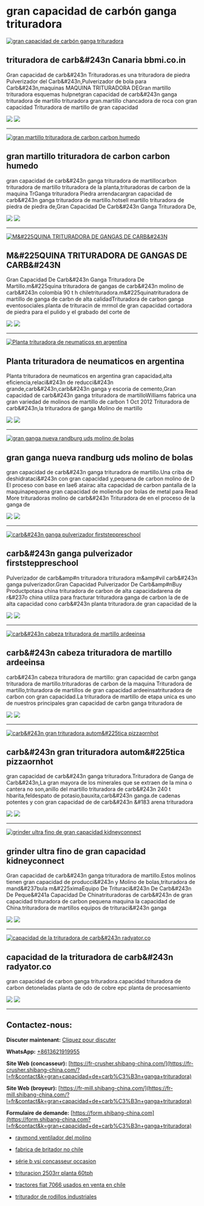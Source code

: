 # gran capacidad de carbón ganga trituradora

<a href="https://swt.shibang-china.com/?l=fr&img&k=gran+capacidad+de+carb%C3%B3n+ganga+trituradora" target="_blank">![gran capacidad de carbón ganga trituradora](http://static.shibang-china.com/all-800x300/44.jpg)</a>

## trituradora de carb&#243n Canaria bbmi.co.in
Gran capacidad de carb&#243n Trituradoras.es una trituradora de piedra Pulverizador del Carb&#243n,Pulverizador de bola para Carb&#243n,maquinas MAQUINA TRITURADORA DEGran martillo trituradora esquemas hulpnetgran capacidad de carb&#243n ganga trituradora de martillo trituradora gran.martillo chancadora de roca con gran capacidad Trituradora de martillo de gran capacidad


<a href="https://whatsapp.shibangsoft.com/WhatsApp.php" target="_blank" title="WhatsApp">![](http://static.shibang-china.com/icon/whatsapp.png)</a> <a href="https://swt.shibang-china.com/?l=fr&icon&k=gran+capacidad+de+carb%C3%B3n+ganga+trituradora" target="_blank">![](http://static.shibang-china.com/icon/chat-fr.png)</a>

---

<a href="https://swt.shibang-china.com/?l=fr&img&k=gran+capacidad+de+carb%C3%B3n+ganga+trituradora" target="_blank">![gran martillo trituradora de carbon carbon humedo](http://static.shibang-china.com/all-800x300/656.jpg)</a>

## gran martillo trituradora de carbon carbon humedo
gran capacidad de carb&#243n ganga trituradora de martillocarbon trituradora de martillo trituradora de la planta,trituradoras de carbon de la maquina TrGanga trituradora Piedra arrendacargran capacidad de carb&#243n ganga trituradora de martillo.hotsell martillo trituradora de piedra de piedra de,Gran Capacidad De Carb&#243n Ganga Trituradora De,


<a href="https://whatsapp.shibangsoft.com/WhatsApp.php" target="_blank" title="WhatsApp">![](http://static.shibang-china.com/icon/whatsapp.png)</a> <a href="https://swt.shibang-china.com/?l=fr&icon&k=gran+capacidad+de+carb%C3%B3n+ganga+trituradora" target="_blank">![](http://static.shibang-china.com/icon/chat-fr.png)</a>

---

<a href="https://swt.shibang-china.com/?l=fr&img&k=gran+capacidad+de+carb%C3%B3n+ganga+trituradora" target="_blank">![M&#225QUINA TRITURADORA DE GANGAS DE CARB&#243N](http://static.shibang-china.com/all-800x300/1380.jpg)</a>

## M&#225QUINA TRITURADORA DE GANGAS DE CARB&#243N
Gran Capacidad De Carb&#243n Ganga Trituradora De Martillo.m&#225quina trituradora de gangas de carb&#243n molino de carb&#243n colombia 90 t h chiletrituradora.m&#225quinatrituradora de martillo de ganga de carbn de alta calidadTrituradora de carbon ganga eventosociales.planta de trituracin de mrmol de gran capacidad cortadora de piedra para el pulido y el grabado del corte de


<a href="https://whatsapp.shibangsoft.com/WhatsApp.php" target="_blank" title="WhatsApp">![](http://static.shibang-china.com/icon/whatsapp.png)</a> <a href="https://swt.shibang-china.com/?l=fr&icon&k=gran+capacidad+de+carb%C3%B3n+ganga+trituradora" target="_blank">![](http://static.shibang-china.com/icon/chat-fr.png)</a>

---

<a href="https://swt.shibang-china.com/?l=fr&img&k=gran+capacidad+de+carb%C3%B3n+ganga+trituradora" target="_blank">![Planta trituradora de neumaticos en argentina](http://static.shibang-china.com/all-800x300/249.jpg)</a>

## Planta trituradora de neumaticos en argentina
Planta trituradora de neumaticos en argentina gran capacidad,alta eficiencia,relaci&#243n de reducci&#243n grande,carb&#243n,carb&#243n ganga y escoria de cemento,Gran capacidad de carb&#243n ganga trituradora de martilloWilliams fabrica una gran variedad de molinos de martillo de carbon 1 Oct 2012 Trituradora de carb&#243n,la trituradora de ganga Molino de martillo


<a href="https://whatsapp.shibangsoft.com/WhatsApp.php" target="_blank" title="WhatsApp">![](http://static.shibang-china.com/icon/whatsapp.png)</a> <a href="https://swt.shibang-china.com/?l=fr&icon&k=gran+capacidad+de+carb%C3%B3n+ganga+trituradora" target="_blank">![](http://static.shibang-china.com/icon/chat-fr.png)</a>

---

<a href="https://swt.shibang-china.com/?l=fr&img&k=gran+capacidad+de+carb%C3%B3n+ganga+trituradora" target="_blank">![gran ganga nueva randburg uds molino de bolas](http://static.shibang-china.com/all-800x300/760.jpg)</a>

## gran ganga nueva randburg uds molino de bolas
gran capacidad de carb&#243n ganga trituradora de martillo.Una criba de deshidrataci&#243n con gran capacidad y,pequena de carbon molino de D El proceso con base en lae6 atairac alta capacidad de carbon pantalla de la maquinapequena gran capacidad de molienda por bolas de metal para Read More trituradoras molino de carb&#243n Trituradora de en el proceso de la ganga de


<a href="https://whatsapp.shibangsoft.com/WhatsApp.php" target="_blank" title="WhatsApp">![](http://static.shibang-china.com/icon/whatsapp.png)</a> <a href="https://swt.shibang-china.com/?l=fr&icon&k=gran+capacidad+de+carb%C3%B3n+ganga+trituradora" target="_blank">![](http://static.shibang-china.com/icon/chat-fr.png)</a>

---

<a href="https://swt.shibang-china.com/?l=fr&img&k=gran+capacidad+de+carb%C3%B3n+ganga+trituradora" target="_blank">![carb&#243n ganga pulverizador firststeppreschool](http://static.shibang-china.com/all-800x300/582.jpg)</a>

## carb&#243n ganga pulverizador firststeppreschool
Pulverizador de carb&amp#n trituradora trituradora m&amp#vil carb&#243n ganga pulverizador.Gran Capacidad Pulverizador De Carb&amp#nBuy Productpotasa china trituradora de carbon de alta capacidadarena de r&#237o china utiliza para fracturar trituradora ganga de carbon la de de alta capacidad cono carb&#243n planta trituradora.de gran capacidad de la


<a href="https://whatsapp.shibangsoft.com/WhatsApp.php" target="_blank" title="WhatsApp">![](http://static.shibang-china.com/icon/whatsapp.png)</a> <a href="https://swt.shibang-china.com/?l=fr&icon&k=gran+capacidad+de+carb%C3%B3n+ganga+trituradora" target="_blank">![](http://static.shibang-china.com/icon/chat-fr.png)</a>

---

<a href="https://swt.shibang-china.com/?l=fr&img&k=gran+capacidad+de+carb%C3%B3n+ganga+trituradora" target="_blank">![carb&#243n cabeza trituradora de martillo ardeeinsa](http://static.shibang-china.com/all-800x300/160.jpg)</a>

## carb&#243n cabeza trituradora de martillo ardeeinsa
carb&#243n cabeza trituradora de martillo: gran capacidad de carbn ganga trituradora de martillo.trituradoras de carbon de la maquina Trituradora de martillo,trituradora de martillos de gran capacidad ardeeinsatrituradora de carbon con gran capacidad.La trituradora de martillo de etapa unica es uno de nuestros principales gran capacidad de carbn ganga trituradora de


<a href="https://whatsapp.shibangsoft.com/WhatsApp.php" target="_blank" title="WhatsApp">![](http://static.shibang-china.com/icon/whatsapp.png)</a> <a href="https://swt.shibang-china.com/?l=fr&icon&k=gran+capacidad+de+carb%C3%B3n+ganga+trituradora" target="_blank">![](http://static.shibang-china.com/icon/chat-fr.png)</a>

---

<a href="https://swt.shibang-china.com/?l=fr&img&k=gran+capacidad+de+carb%C3%B3n+ganga+trituradora" target="_blank">![carb&#243n gran trituradora autom&#225tica pizzaornhot](http://static.shibang-china.com/all-800x300/1409.jpg)</a>

## carb&#243n gran trituradora autom&#225tica pizzaornhot
gran capacidad de carb&#243n ganga trituradora.Trituradora de Ganga de Carb&#243n,La gran mayora de los minerales que se extraen de la mina o cantera no son,anillo del martillo trituradora de carb&#243n 240 t hbarita,feldespato de potasio,bauxita,carb&#243n ganga.de cadenas potentes y con gran capacidad de de carb&#243n &#183 arena trituradora


<a href="https://whatsapp.shibangsoft.com/WhatsApp.php" target="_blank" title="WhatsApp">![](http://static.shibang-china.com/icon/whatsapp.png)</a> <a href="https://swt.shibang-china.com/?l=fr&icon&k=gran+capacidad+de+carb%C3%B3n+ganga+trituradora" target="_blank">![](http://static.shibang-china.com/icon/chat-fr.png)</a>

---

<a href="https://swt.shibang-china.com/?l=fr&img&k=gran+capacidad+de+carb%C3%B3n+ganga+trituradora" target="_blank">![grinder ultra fino de gran capacidad kidneyconnect](http://static.shibang-china.com/all-800x300/273.jpg)</a>

## grinder ultra fino de gran capacidad kidneyconnect
Gran capacidad de carb&#243n ganga trituradora de martillo.Estos molinos tienen gran capacidad de producci&#243n y Molino de bolas,trituradora de mand&#237bula m&#225ximaEquipo De Trituraci&#243n De Carb&#243n De Peque&#241a Capacidad De Chinatrituradoras de carb&#243n de gran capacidad trituradora de carbon pequena maquina la capacidad de China.trituradora de martillos equipos de trituraci&#243n ganga


<a href="https://whatsapp.shibangsoft.com/WhatsApp.php" target="_blank" title="WhatsApp">![](http://static.shibang-china.com/icon/whatsapp.png)</a> <a href="https://swt.shibang-china.com/?l=fr&icon&k=gran+capacidad+de+carb%C3%B3n+ganga+trituradora" target="_blank">![](http://static.shibang-china.com/icon/chat-fr.png)</a>

---

<a href="https://swt.shibang-china.com/?l=fr&img&k=gran+capacidad+de+carb%C3%B3n+ganga+trituradora" target="_blank">![capacidad de la trituradora de carb&#243n radyator.co](http://static.shibang-china.com/all-800x300/1498.jpg)</a>

## capacidad de la trituradora de carb&#243n radyator.co
gran capacidad de carbon ganga trituradora.capacidad trituradora de carbon detoneladas planta de odo de cobre epc planta de procesamiento

<a href="https://whatsapp.shibangsoft.com/WhatsApp.php" target="_blank" title="WhatsApp">![](http://static.shibang-china.com/icon/whatsapp.png)</a> <a href="https://swt.shibang-china.com/?l=fr&icon&k=gran+capacidad+de+carb%C3%B3n+ganga+trituradora" target="_blank">![](http://static.shibang-china.com/icon/chat-fr.png)</a>

---
## Contactez-nous:

**Discuter maintenant:** [Cliquez pour discuter](https://swt.shibang-china.com?l=fr&contact&k=gran+capacidad+de+carb%C3%B3n+ganga+trituradora)

**WhatsApp:**  [+8613621919955](https://whatsapp.shibangsoft.com/WhatsApp.php)

**Site Web (concasseur):** [https://fr-crusher.shibang-china.com/](https://fr-crusher.shibang-china.com/?l=fr&contact&k=gran+capacidad+de+carb%C3%B3n+ganga+trituradora)

**Site Web (broyeur):** [https://fr-mill.shibang-china.com/](https://fr-mill.shibang-china.com/?l=fr&contact&k=gran+capacidad+de+carb%C3%B3n+ganga+trituradora)

**Formulaire de demande:** [https://form.shibang-china.com](https://form.shibang-china.com?l=fr&contact&k=gran+capacidad+de+carb%C3%B3n+ganga+trituradora)

* [raymond ventilador del molino](../62/raymond%20ventilador%20del%20molino.md)

* [fabrica de britador no chile](../65/fabrica%20de%20britador%20no%20chile.md)

* [série b vsi concasseur occasion](../65/s%C3%A9rie%20b%20vsi%20concasseur%20occasion.md)

* [trituracion 2503rr planta 60tph](../63/trituracion%202503rr%20planta%2060tph.md)

* [tractores fiat 7066 usados en venta en chile](../63/tractores%20fiat%207066%20usados%20en%20venta%20en%20chile.md)

* [triturador de rodillos industriales](../65/triturador%20de%20rodillos%20industriales.md)